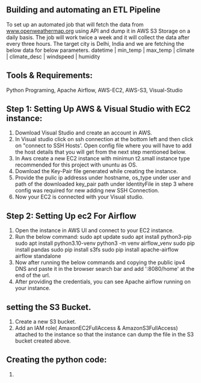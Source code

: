 ## Building and automating an ETL Pipeline
To set up an automated job that will fetch the data from www.openweathermap.org using API and dump it in AWS S3 Storage on a daily basis. The job will work twice a week and it will collect the data after every three hours. The target city is Delhi, India and we are fetching the below data for below parameters. datetime | min_temp | max_temp | climate | climate_desc | windspeed | humidity

## Tools & Requirements:
Python Programing, Apache Airflow, AWS-EC2, AWS-S3, Visual-Studio

## Step 1: Setting Up AWS & Visual Studio with EC2 instance: 
1) Download Visual Studio and create an account in AWS.
2) In Visual studio click on ssh connection at the bottom left and then click on "connect to SSH Hosts'. Open config file where you will have to add the host details that you will get from the next step mentioned below.
3) In Aws create a new EC2 instance with minimun t2.small instance type recommended for this project with ununtu as OS.
4) Download the Key-Pair file generated while creating the instance.
5) Provide the pulic ip addresss under hostname, os_type under user and path of the downloaded key_pair path under IdentityFile in step 3 where config was required for new adding new SSH Connection.
6) Now your EC2 is connected with your Visual studio.

## Step 2: Setting Up ec2 For Airflow
1) Open the instance in AWS UI and connect to your EC2 instance.
2) Run the below command:
   sudo apt update
  sudo apt install python3-pip
  sudo apt install python3.10-venv
  python3 -m venv airflow_venv
  sudo pip install pandas
  sudo pip install s3fs
  sudo pip install apache-airflow
  airflow standalone
3) Now after running the below commands and copying the public ipv4 DNS and paste it in the browser search bar and add ':8080/home' at the end of the url.
4)  After providing the credentials, you can see Apache airflow running on your instance.

 ## setting the S3 Bucket.
 1) Create a new S3 bucket.
 2) Add an IAM role( AmaxonEC2FullAccess & AmazonS3FullAccess) attached to the instance so that the instance can dump the file in the S3 bucket created above.
## Creating the python code:
1) 
